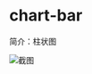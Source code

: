# chart-bar

简介：柱状图

![截图](https://img.alicdn.com/tfs/TB1IdeWf5qAXuNjy1XdXXaYcVXa-1900-1042.png)





